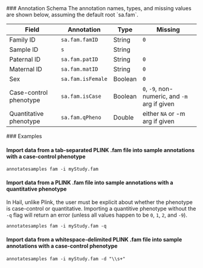 <div class="cmdhead"></div>

<div class="description"></div>

<div class="synopsis"></div>

<div class="options"></div>

<div class="cmdsubsection">
### Annotation Schema
The annotation names, types, and missing values are shown below, assuming the default root `sa.fam`.

Field | Annotation | Type | Missing
---|---|---|---
Family ID | `sa.fam.famID` | String | `0`
Sample ID | `s` | String | |
Paternal ID | `sa.fam.patID` | String | `0`
Maternal ID | `sa.fam.matID` | String | `0`
Sex | `sa.fam.isFemale` | Boolean | `0`
Case-control phenotype | `sa.fam.isCase` | Boolean | `0`, `-9`, non-numeric, and `-m` arg if given
Quantitative phenotype | `sa.fam.qPheno` |Double |  either `NA` or -m arg if given

</div>

<div class="cmdsubsection">
### Examples

<h4>Import data from a tab-separated PLINK .fam file into sample annotations with a case-control phenotype</h4>

```
annotatesamples fam -i myStudy.fam
```

<h4>Import data from a PLINK .fam file into sample annotations with a quantitative phenotype</h4>

In Hail, unlike Plink, the user must be explicit about whether the phenotype is case-control or quantitative. Importing a quantitive phenotype without the `-q` flag will return an error (unless all values happen to be `0`, `1`, `2`, and `-9`).

```
annotatesamples fam -i myStudy.fam -q
```

<h4>Import data from a whitespace-delimited PLINK .fam file into sample annotations with a case-control phenotype</h4>

```
annotatesamples fam -i myStudy.fam -d "\\s+"
```

</div>


